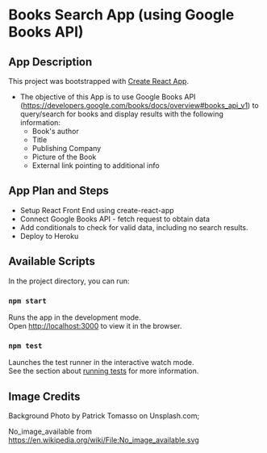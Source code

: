 # Books Search App (using Google Books API)

## App Description
This project was bootstrapped with [Create React App](https://github.com/facebook/create-react-app).

- The objective of this App is to use Google Books API (https://developers.google.com/books/docs/overview#books_api_v1) to query/search for books and display results with the following information:
    - Book's author
    - Title
    - Publishing Company
    - Picture of the Book    
    - External link pointing to additional info

## App Plan and Steps
- Setup React Front End using create-react-app
- Connect Google Books API - fetch request to obtain data
- Add conditionals to check for valid data, including no search results.
- Deploy to Heroku

## Available Scripts

In the project directory, you can run:

### `npm start`

Runs the app in the development mode.<br>
Open [http://localhost:3000](http://localhost:3000) to view it in the browser.

### `npm test`

Launches the test runner in the interactive watch mode.<br>
See the section about [running tests](https://facebook.github.io/create-react-app/docs/running-tests) for more information.

## Image Credits
Background Photo by Patrick Tomasso on Unsplash.com;

No_image_available from https://en.wikipedia.org/wiki/File:No_image_available.svg
